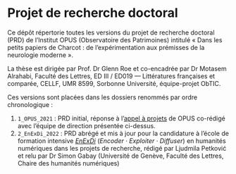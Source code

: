 # Projet de recherche doctoral
Ce dépôt répertorie toutes les versions du projet de recherche doctoral (PRD) de l’Institut OPUS (Observatoire des Patrimoines) intitulé « Dans les petits papiers de Charcot : de l’expérimentation aux prémisses de la neurologie moderne ».

La thèse est dirigée par Prof. Dr Glenn Roe et co-encadrée par Dr Motasem Alrahabi, Faculté des Lettres, ED III / ED019 — Littératures françaises et comparée, CELLF, UMR 8599, Sorbonne Université, équipe-projet ObTIC.

Ces versions sont placées dans les dossiers renommés par ordre chronologique :
1. `1_OPUS_2021` : PRD initial, réponse à l’[appel à projets](https://institut-opus.sorbonne-universite.fr/actualites-opus/campagne-dattribution-de-contrats-doctoraux) de OPUS co-rédigé avec l’équipe de direction présentée ci-dessus.
2. `2_EnExDi_2022` : PRD abrégé et mis à jour pour la candidature à l’école de formation intensive [_EnExDi_](https://enexdi.sciencesconf.org) (_Encoder · Exploiter · Diffuser_) en humanités numériques dans les projets de recherche, rédigé par Ljudmila Petković et relu par Dr Simon Gabay (Université de Genève, Faculté des Lettres, Chaire des humanités numériques)
